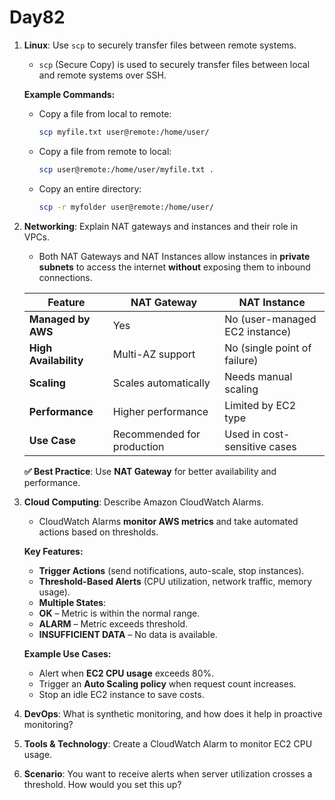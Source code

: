 # Day82 


1. **Linux**: Use `scp` to securely transfer files between remote systems.
   - `scp` (Secure Copy) is used to securely transfer files between local and remote systems over SSH.

   **Example Commands:**
   - Copy a file from local to remote:
     ```sh
     scp myfile.txt user@remote:/home/user/
     ```
   - Copy a file from remote to local:
     ```sh
     scp user@remote:/home/user/myfile.txt .
     ```
   - Copy an entire directory:
     ```sh
     scp -r myfolder user@remote:/home/user/
     ```


2. **Networking**: Explain NAT gateways and instances and their role in VPCs.
   - Both NAT Gateways and NAT Instances allow instances in **private subnets** to access the internet **without** exposing them to inbound connections.

   | Feature            | NAT Gateway                   | NAT Instance                  |
   |-------------------|-----------------------------|------------------------------|
   | **Managed by AWS** | Yes                          | No (user-managed EC2 instance) |
   | **High Availability** | Multi-AZ support            | No (single point of failure) |
   | **Scaling**        | Scales automatically        | Needs manual scaling         |
   | **Performance**    | Higher performance          | Limited by EC2 type          |
   | **Use Case**      | Recommended for production  | Used in cost-sensitive cases |

   **✅ Best Practice**: Use **NAT Gateway** for better availability and performance.


3. **Cloud Computing**: Describe Amazon CloudWatch Alarms.
   - CloudWatch Alarms **monitor AWS metrics** and take automated actions based on thresholds.

   **Key Features:**
   - **Trigger Actions** (send notifications, auto-scale, stop instances).
   - **Threshold-Based Alerts** (CPU utilization, network traffic, memory usage).
   - **Multiple States**:
    - **OK** – Metric is within the normal range.
    - **ALARM** – Metric exceeds threshold.
    - **INSUFFICIENT DATA** – No data is available.

   **Example Use Cases:**
    - Alert when **EC2 CPU usage** exceeds 80%.
    - Trigger an **Auto Scaling policy** when request count increases.
    - Stop an idle EC2 instance to save costs.


4. **DevOps**: What is synthetic monitoring, and how does it help in proactive monitoring?

5. **Tools & Technology**: Create a CloudWatch Alarm to monitor EC2 CPU usage.

6. **Scenario**: You want to receive alerts when server utilization crosses a threshold. How would you set this up?

 
